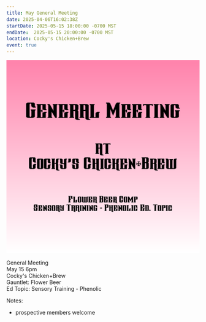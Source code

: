 ```yaml
---
title: May General Meeting
date: 2025-04-06T16:02:38Z
startDate: 2025-05-15 18:00:00 -0700 MST
endDate:  2025-05-15 20:00:00 -0700 MST
location: Cocky's Chicken+Brew
event: true
---
```


![image](event.png)
 
General Meeting  
May 15 6pm  
Cocky's Chicken+Brew  
Gauntlet: Flower Beer  
Ed Topic: Sensory Training - Phenolic  
  
Notes:  
  
  * prospective members welcome  
  
